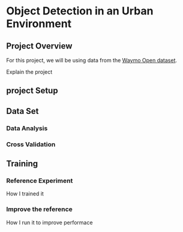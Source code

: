# Object Detection in an Urban Environment

## Project Overview

For this project, we will be using data from the [Waymo Open dataset](https://waymo.com/open/).

Explain the project

## project Setup


## Data Set

### Data Analysis

### Cross Validation


## Training

### Reference Experiment

How I trained it

### Improve the reference

How I run it to improve performace
